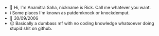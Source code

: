 - 👋 Hi, I’m Anamitra Saha, nickname is Rick. Call me whatever you want.
- ℹ️ Some places I'm known as putdemknock or knockdemput.
- 🎂 30/09/2006
- 😑 Basically a dumbass mf with no coding knowledge whatsoever doing stupid shit on github.

<!---
rickdtc/rickdtc is a ✨ special ✨ repository because its `README.md` (this file) appears on your GitHub profile.
You can click the Preview link to take a look at your changes.
--->
